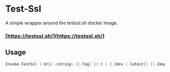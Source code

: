 # Test-Ssl

A simple wrapper around the testssl.sh docker image.

### [https://testssl.sh/](https://testssl.sh/)

## Usage

```powershell
Invoke-TestSsl [-Uri] <string> [[-Tag] {3.0 | 3.1dev | latest}] [[-Image] <string>] [-ServerDefaults] [-Fast] [-Quiet] [-JsonFile] [<CommonParameters>]
```